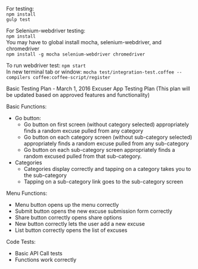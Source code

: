 For testing:  
`npm install`  
`gulp test`  

For Selenium-webdriver testing:  
`npm install`  
You may have to global install mocha, selenium-webdriver, and chromedriver  
`npm install -g mocha selenium-webdriver chromedriver`  

To run webdriver test:
`npm start`  
In new terminal tab or window:
`mocha test/integration-test.coffee --compilers coffee:coffee-script/register`  


Basic Testing Plan - March 1, 2016
Excuser App Testing Plan
(This plan will be updated based on approved features and functionality)

Basic Functions:
- Go button:
    - Go button on first screen (without category selected) appropriately finds a random excuse pulled from any category
    - Go button on each category screen (without sub-category selected) appropriately finds a random excuse pulled from any sub-category
    - Go button on each  sub-category screen appropriately finds a random excused pulled from that sub-category.
- Categories
    - Categories display correctly and tapping on a category takes you to the sub-category
    - Tapping on a sub-category link goes to the sub-category screen

Menu Functions:
- Menu button opens up the menu correctly
- Submit button opens the new excuse submission form correctly
- Share button correctly opens share options
- New button correctly lets the user add a new excuse
- List button correctly opens the list of excuses

Code Tests:
- Basic API Call tests
- Functions work correctly
